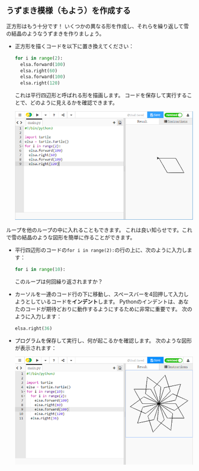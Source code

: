 ## うずまき模様（もよう）を作成する

正方形はもう十分です！ いくつかの異なる形を作成し、それらを繰り返して雪の結晶のようなうずまきを作りましょう。

- 正方形を描くコードを以下に置き換えてください：
    
    ```python
    for i in range(2):
      elsa.forward(100)
      elsa.right(60)
      elsa.forward(100)
      elsa.right(120)
    ```
    
    これは平行四辺形と呼ばれる形を描画します。 コードを保存して実行することで、どのように見えるかを確認できます。
    
    ![](images/parallelogram.png)

ループを他のループの中に入れることもできます。 これは良い知らせです。これで雪の結晶のような図形を簡単に作ることができます。

- 平行四辺形のコードの`for i in range(2):`の行の上に、次のように入力します：
    
    ```python
    for i in range(10):
    ```
    
    このループは何回繰り返されますか？

- カーソルを一連のコード行の下に移動し、スペースバーを4回押して入力しようとしているコードを**インデント**します。 Pythonのインデントは、あなたのコードが期待どおりに動作するようにするために非常に重要です。 次のように入力します：
    
    ```python
    elsa.right(36)
    ```

- プログラムを保存して実行し、何が起こるかを確認します。 次のような図形が表示されます：
    
    ![](images/snowflake1.png)